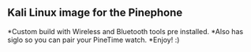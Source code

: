 ## Kali Linux image for the Pinephone
*Custom build with Wireless and Bluetooth tools pre installed. 
*Also has siglo so you can pair your PineTime watch.
*Enjoy! :)
